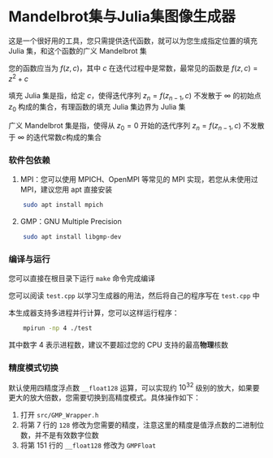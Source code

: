 # Mandelbrot集与Julia集图像生成器

这是一个很好用的工具，您只需提供迭代函数，就可以为您生成指定位置的填充 Julia 集，和这个函数的广义 Mandelbrot 集

您的函数应当为 $f(z,c)$，其中 $c$ 在迭代过程中是常数，最常见的函数是 $f(z,c)=z^2+c$

填充 Julia 集是指，给定 $c$，使得迭代序列 $z_n=f(z_{n-1},c)$ 不发散于 $\infty$ 的初始点 $z_0$ 构成的集合，有理函数的填充 Julia 集边界为 Julia 集

广义 Mandelbrot 集是指，使得从 $z_0=0$ 开始的迭代序列 $z_n=f(z_{n-1},c)$ 不发散于 $\infty$ 的迭代常数$c$构成的集合

### 软件包依赖

1. MPI：您可以使用 MPICH、OpenMPI 等常见的 MPI 实现，若您从未使用过 MPI，建议您用 apt 直接安装
```bash
    sudo apt install mpich
```
2. GMP：GNU Multiple Precision
```bash
    sudo apt install libgmp-dev
```

### 编译与运行

您可以直接在根目录下运行 `make` 命令完成编译

您可以阅读 `test.cpp` 以学习生成器的用法，然后将自己的程序写在 `test.cpp` 中

本生成器支持多进程并行计算，您可以这样运行程序：
```bash
    mpirun -np 4 ./test
```
其中数字 4 表示进程数，建议不要超过您的 CPU 支持的最高**物理**核数

### 精度模式切换

默认使用四精度浮点数 `__float128` 运算，可以实现约 $10^{32}$ 级别的放大，如果要更大的放大倍数，您需要切换到高精度模式。具体操作如下：

1. 打开 `src/GMP_Wrapper.h`
2. 将第 7 行的 `128` 修改为您需要的精度，注意这里的精度是值浮点数的二进制位数，并不是有效数字位数
3. 将第 151 行的 `__float128` 修改为 `GMPFloat`